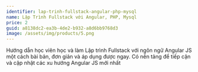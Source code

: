 ```yaml
---
identifier: lap-trinh-fullstack-angular-php-mysql
name: Lập Trình Fullstack với Angular, PHP, Mysql
price: 2
guid: a8138dc2-ea3b-4de2-b932-a8d6bb9768d3
image: /assets/img/products/5.png
---
```

Hướng dẫn học viên học và làm Lập trình Fullstack với ngôn ngữ Angular JS một cách bài bản, đơn giản và áp dụng được ngay. Có nền tảng để tiếp cận và cập nhật các xu hướng Angular JS mới nhất